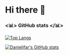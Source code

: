 # Hi there 👋

### <📊> GitHub stats </📊>


[![Top Langs](https://github-readme-stats.vercel.app/api/top-langs/?username=danieljfar&layout=compact)](https://github.com/danieljfar/github-readme-stats)

[![Danieljfar's GitHub stats](https://github-readme-stats.vercel.app/api?username=danieljfar&include_all_commits)](https://github.com/danieljfar/github-readme-stats)
